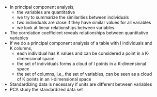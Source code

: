 - In principal component analysis, 
  + the variables are quantitative
  + we try to summarize the similarities between individuals
  + two individuals are close if they have similar values for all variables
  + we look at linear relationships between variables
- The correlation coefficient reveals relationships between quantitative variables
- If we do a principal component analysis of a table with I individuals and K columns,
  + each individual has K values and can be considered a point in a K-dimensional space 
  + the set of individuals forms a cloud of I points in a K-dimensional space
  + the set of columns, i.e., the set of variables, can be seen as a cloud of K points in an I-dimensional space
 - Standardizing data is necessary if units are different between variables
 - PCA study the standardized data set
